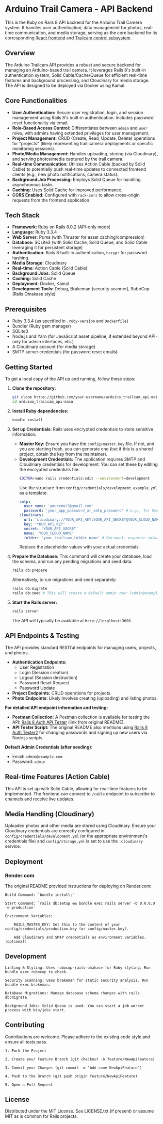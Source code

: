 # Arduino Trail Camera - API Backend

This is the Ruby on Rails 8 API backend for the Arduino Trail Camera system. It handles user authentication, data management for photos, real-time communication, and media storage, serving as the core backend for its corresponding [React frontend](https://github.com/voscarmv/arduino_trailcam_frontend) and [Trailcam control subsystem](https://github.com/voscarmv/arduino_trailcam_cli).

## Overview

The Arduino Trailcam API provides a robust and secure backend for managing an Arduino-based trail camera. It leverages Rails 8's built-in authentication system, Solid Cable/Cache/Queue for efficient real-time features and background processing, and Cloudinary for media storage. The API is designed to be deployed via Docker using Kamal.

## Core Functionalities

*   **User Authentication:** Secure user registration, login, and session management using Rails 8's built-in authentication. Includes password reset functionality via email.
*   **Role-Based Access Control:** Differentiates between `admin` and `user` roles, with admins having extended privileges for user management.
*   **Project Management:** CRUD (Create, Read, Update, Delete) operations for "projects" (likely representing trail camera deployments or specific monitoring sessions).
*   **Photo/Media Management:** Handles uploading, storing (via Cloudinary), and serving photos/media captured by the trail camera.
*   **Real-time Communication:** Utilizes Action Cable (backed by Solid Cable) to potentially push real-time updates to connected frontend clients (e.g., new photo notifications, camera status).
*   **Background Job Processing:** Employs Solid Queue for handling asynchronous tasks.
*   **Caching:** Uses Solid Cache for improved performance.
*   **CORS Enabled:** Configured with `rack-cors` to allow cross-origin requests from the frontend application.

## Tech Stack

*   **Framework:** Ruby on Rails 8.0.2 (API-only mode)
*   **Language:** Ruby 3.3.4
*   **Web Server:** Puma (with Thruster for asset caching/compression)
*   **Database:** SQLite3 (with Solid Cache, Solid Queue, and Solid Cable leveraging it for persistent storage)
*   **Authentication:** Rails 8 built-in authentication, `bcrypt` for password hashing.
*   **Media Storage:** Cloudinary
*   **Real-time:** Action Cable (Solid Cable)
*   **Background Jobs:** Solid Queue
*   **Caching:** Solid Cache
*   **Deployment:** Docker, Kamal
*   **Development Tools:** Debug, Brakeman (security scanner), RuboCop (Rails Omakase style)

## Prerequisites

*   Ruby 3.3.4 (as specified in `.ruby-version` and `Dockerfile`)
*   Bundler (Ruby gem manager)
*   SQLite3
*   Node.js and Yarn (for JavaScript asset pipeline, if extended beyond API-only for admin interfaces, etc.)
*   A Cloudinary account (for media storage)
*   SMTP server credentials (for password reset emails)

## Getting Started

To get a local copy of the API up and running, follow these steps:

1.  **Clone the repository:**
    ```bash
    git clone https://github.com/your-username/arduino_trailcam_api-main.git
    cd arduino_trailcam_api-main
    ```

2.  **Install Ruby dependencies:**
    ```bash
    bundle install
    ```

3.  **Set up Credentials:**
    Rails uses encrypted credentials to store sensitive information.
    *   **Master Key:** Ensure you have the `config/master.key` file. If not, and you are starting fresh, you can generate one (but if this is a shared project, obtain the key from the maintainer).
    *   **Development Credentials:**
        The application requires SMTP and Cloudinary credentials for development.
        You can set these by editing the encrypted credentials file:
        ```bash
        EDITOR=nano rails credentials:edit --environment=development
        ```
        Use the structure from `config/credentials/development.example.yml` as a template:
        ```yaml
        smtp:
          user_name: 'youremail@gmail.com'
          password: 'your_app_password_or_smtp_password' # e.g., for Gmail App Passwords
        cloudinary:
          url: 'cloudinary://YOUR_API_KEY:YOUR_API_SECRET@YOUR_CLOUD_NAME'
          key: 'YOUR_API_KEY'
          secret: 'YOUR_API_SECRET'
          name: 'YOUR_CLOUD_NAME'
          folder: 'your_trailcam_folder_name' # Optional: organize uploads in Cloudinary
        ```
        Replace the placeholder values with your actual credentials.

4.  **Prepare the Database:**
    This command will create your database, load the schema, and run any pending migrations and seed data.
    ```bash
    rails db:prepare
    ```
    Alternatively, to run migrations and seed separately:
    ```bash
    rails db:migrate
    rails db:seed # This will create a default admin user (admin@example.com / admin)
    ```

5.  **Start the Rails server:**
    ```bash
    rails server
    ```
    The API will typically be available at `http://localhost:3000`.

## API Endpoints & Testing

The API provides standard RESTful endpoints for managing users, projects, and photos.

*   **Authentication Endpoints:**
    *   User Registration
    *   Login (Session creation)
    *   Logout (Session destruction)
    *   Password Reset Request
    *   Password Update
*   **Project Endpoints:** CRUD operations for projects.
*   **Photo Endpoints:** Likely involves creating (uploading) and listing photos.

**For detailed API endpoint information and testing:**

*   **Postman Collection:** A Postman collection is available for testing the API: [Rails 8 Auth API Tester](https://team55-6229.postman.co/workspace/722dec53-df85-40a5-8244-4a7f428b1a8c/request/17376401-d068842a-992c-4626-9515-6a3ba888950a?action=share&source=copy-link&creator=17376401&ctx=documentation) (link from original README).
*   **API Tester Script:** The original README also mentions using [Rails 8 Auth Tester2](https://github.com/voscarmv/rails_8_auth_tester2) for changing passwords and signing up new users via Node.js scripts.

**Default Admin Credentials (after seeding):**
*   Email: `admin@example.com`
*   Password: `admin`

## Real-time Features (Action Cable)

This API is set up with Solid Cable, allowing for real-time features to be implemented. The frontend can connect to `/cable` endpoint to subscribe to channels and receive live updates.

## Media Handling (Cloudinary)

Uploaded photos and other media are stored using Cloudinary. Ensure your Cloudinary credentials are correctly configured in `config/credentials/development.yml` (or the appropriate environment's credentials file) and `config/storage.yml` is set to use the `:cloudinary` service.

## Deployment

### Render.com

The original README provided instructions for deploying on Render.com:

    Build Command: `bundle install;`

    Start Command: `rails db:setup && bundle exec rails server -b 0.0.0.0 -e production`

    Environment Variables:

        RAILS_MASTER_KEY: Set this to the content of your config/credentials/production.key (or config/master.key).

        Add Cloudinary and SMTP credentials as environment variables. (optional)

## Development

    Linting & Styling: Uses rubocop-rails-omakase for Ruby styling. Run bundle exec rubocop to check.

    Security Scanning: Uses brakeman for static security analysis. Run bundle exec brakeman.

    Database Migrations: Manage database schema changes with rails db:migrate.

    Background Jobs: Solid Queue is used. You can start a job worker process with bin/jobs start.

## Contributing

Contributions are welcome. Please adhere to the existing code style and ensure all tests pass.

    1. Fork the Project

    2. Create your Feature Branch (git checkout -b feature/NewApiFeature)

    3. Commit your Changes (git commit -m 'Add some NewApiFeature')

    4. Push to the Branch (git push origin feature/NewApiFeature)

    5. Open a Pull Request

## License

Distributed under the MIT License. See LICENSE.txt (if present) or assume MIT as is common for Rails projects.